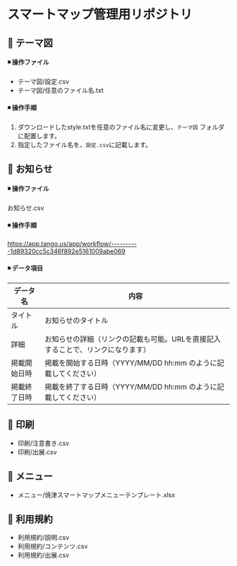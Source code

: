 # スマートマップ管理用リポジトリ

## 📘 テーマ図
#### ◾️ 操作ファイル
- テーマ図/設定.csv
- テーマ図/任意のファイル名.txt
#### ◾️ 操作手順
1. ダウンロードしたstyle.txtを任意のファイル名に変更し、`テーマ図` フォルダに配置します。
2. 指定したファイル名を、`設定.csv`に記載します。

## 📘 お知らせ
#### ◾️ 操作ファイル
お知らせ.csv
#### ◾️ 操作手順
https://app.tango.us/app/workflow/----------1d89320cc5c346f892e5161009abe069
#### ◾️ データ項目
|データ名|内容|
| --- | --- |
|タイトル|お知らせのタイトル| 
|詳細|お知らせの詳細（リンクの記載も可能。URLを直接記入することで、リンクになります）|
|掲載開始日時|掲載を開始する日時（YYYY/MM/DD hh:mm のように記載してください）|
|掲載終了日時|掲載を終了する日時（YYYY/MM/DD hh:mm のように記載してください）|

## 📘 印刷
- 印刷/注意書き.csv
- 印刷/出展.csv


## 📘 メニュー
- メニュー/焼津スマートマップメニューテンプレート.xlsx


  
## 📘 利用規約
- 利用規約/説明.csv
- 利用規約/コンテンツ.csv
- 利用規約/出展.csv
